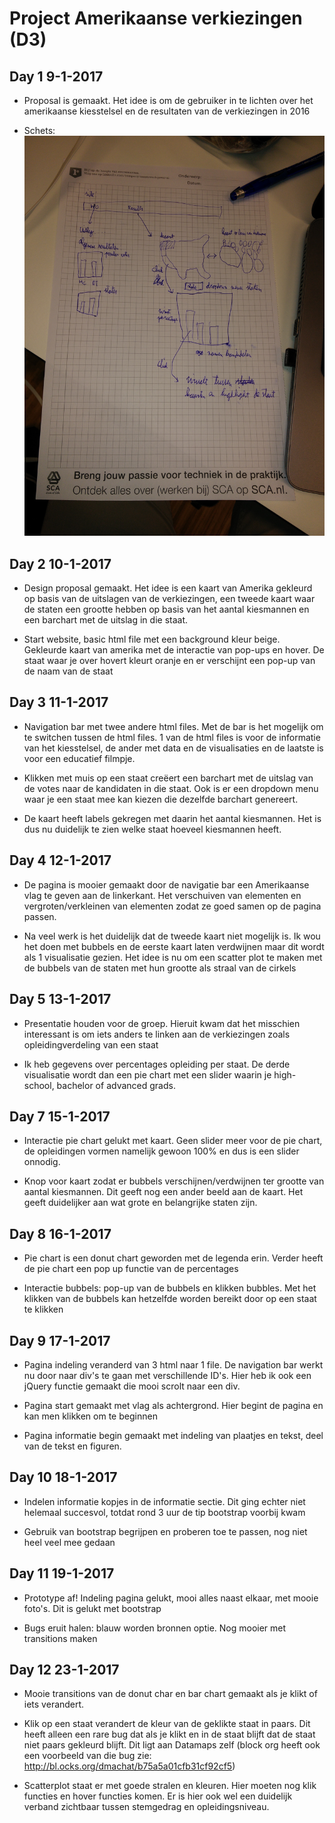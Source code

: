 # Project Amerikaanse verkiezingen (D3)

## Day 1 9-1-2017

* Proposal is gemaakt. Het idee is om de gebruiker in te lichten over het amerikaanse kiesstelsel en de resultaten van de
verkiezingen in 2016

* Schets: ![](doc/schets.jpg)

## Day 2 10-1-2017

* Design proposal gemaakt. Het idee is een kaart van Amerika gekleurd op basis van de uitslagen van de verkiezingen,
 een tweede kaart waar de staten een grootte hebben op basis van het aantal kiesmannen en een barchart met de uitslag in die staat.

* Start website, basic html file met een background kleur beige. Gekleurde kaart van amerika met de interactie van pop-ups en hover. De staat waar je over hovert kleurt oranje en er verschijnt een pop-up van de naam van de staat

## Day 3 11-1-2017
* Navigation bar met twee andere html files. Met de bar is het mogelijk om te switchen tussen de html files. 1 van de html files is voor de informatie van het kiesstelsel, de ander met data en de visualisaties en de laatste is voor een educatief filmpje.

* Klikken met muis op een staat creëert een barchart met de uitslag van de votes naar de kandidaten in die staat. Ook is er een dropdown menu waar je een staat mee kan kiezen die dezelfde barchart genereert.

* De kaart heeft labels gekregen met daarin het aantal kiesmannen. Het is dus nu duidelijk te zien welke staat hoeveel kiesmannen heeft.

## Day 4 12-1-2017
* De pagina is mooier gemaakt door de navigatie bar een Amerikaanse vlag te geven aan de linkerkant. Het verschuiven van elementen en vergroten/verkleinen van elementen zodat ze goed samen op de pagina passen.

* Na veel werk is het duidelijk dat de tweede kaart niet mogelijk is. Ik wou het doen met bubbels en de eerste kaart laten verdwijnen maar dit wordt als 1 visualisatie gezien. Het idee is nu om een scatter plot te maken met de bubbels van de staten met hun grootte als straal van de cirkels


## Day 5 13-1-2017

* Presentatie houden voor de groep. Hieruit kwam dat het misschien interessant is om iets anders te linken aan de verkiezingen zoals opleidingverdeling van een staat

* Ik heb gegevens over percentages opleiding per staat. De derde visualisatie wordt dan een pie chart met een slider
waarin je high-school, bachelor of advanced grads.

## Day 7 15-1-2017

* Interactie pie chart gelukt met kaart. Geen slider meer voor de pie chart, de opleidingen vormen namelijk gewoon 100% en dus is een slider onnodig.

* Knop voor kaart zodat er bubbels verschijnen/verdwijnen ter grootte van aantal kiesmannen. Dit geeft nog een ander beeld aan de kaart. Het geeft duidelijker aan wat grote en belangrijke staten zijn.

## Day 8 16-1-2017

* Pie chart is een donut chart geworden met de legenda erin. Verder heeft de pie chart een pop up functie van de percentages

* Interactie bubbels: pop-up van de bubbels en klikken bubbles. Met het klikken van de bubbels kan hetzelfde worden bereikt door op een staat te klikken

## Day 9 17-1-2017
* Pagina indeling veranderd van 3 html naar 1 file. De navigation bar werkt nu door naar div's te gaan met verschillende ID's. Hier heb ik ook een jQuery functie gemaakt die mooi scrolt naar een div.

* Pagina start gemaakt met vlag als achtergrond. Hier begint de pagina en kan men klikken om te beginnen

* Pagina informatie begin gemaakt met indeling van plaatjes en tekst, deel van de tekst en figuren.

## Day 10 18-1-2017
* Indelen informatie kopjes in de informatie sectie. Dit ging echter niet helemaal succesvol, totdat rond 3 uur de tip bootstrap voorbij kwam

* Gebruik van bootstrap begrijpen en proberen toe te passen, nog niet heel veel mee gedaan

## Day 11 19-1-2017
* Prototype af! Indeling pagina gelukt, mooi alles naast elkaar, met mooie foto's. Dit is gelukt met bootstrap

* Bugs eruit halen: blauw worden bronnen optie. Nog mooier met transitions maken

## Day 12 23-1-2017
* Mooie transitions van de donut char en bar chart gemaakt als je klikt of iets verandert.

* Klik op een staat verandert de kleur van de geklikte staat in paars. Dit heeft alleen een rare bug dat als je klikt en in de staat blijft dat de staat niet paars gekleurd blijft. Dit ligt aan Datamaps zelf (block org heeft ook een voorbeeld van die bug zie: http://bl.ocks.org/dmachat/b75a5a01cfb31cf92cf5)

* Scatterplot staat er met goede stralen en kleuren. Hier moeten nog klik functies en hover functies komen. Er is hier ook wel een duidelijk verband zichtbaar tussen stemgedrag en opleidingsniveau.
